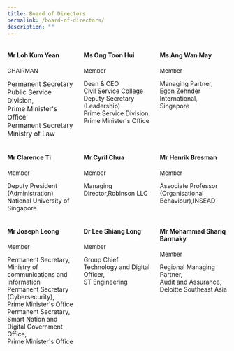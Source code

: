 ```yaml
---
title: Board of Directors
permalink: /board-of-directors/
description: ""
---
```

<style>
.grid-container{
	display: grid;
	grid-template-columns: 1fr 1fr 1fr;
	grid-gap: 20px;
	
	}
	
	.BOD-float-child{
	

	}
	
	.role{
		font-size: 13px;
	}
	.TheTitles{
	 font-size: 15px;
	}

</style>
<div class="grid-container">
	<div class="BOD-float-child"><h4>Mr Loh Kum Yean</h4>
		<p class="role">CHAIRMAN</p>
		
<div class="TheTitles">Permanent Secretary</div>
<div class="TheTitles">Public Service Division,</div> 
<div class="TheTitles">Prime Minister's Office</div>
<div class="TheTitles">Permanent Secretary</div>  
<div class="TheTitles">Ministry of Law</div>		
		
</div>
<div class="BOD-float-child">
	<h4>Ms Ong Toon Hui</h4>
	<p class="role">Member</p>
	<div class="TheTitle">Dean &amp; CEO</div>
	<div class="TheTitle">Civil Service College</div>
	<div class="TheTitle">Deputy Secretary (Leadership)</div>
	<div class="TheTitle">Prime Service Division,</div>
	<div class="TheTitle">Prime Minister's Office</div>
</div>
<div class="BOD-float-child">
	<h4>Ms Ang Wan May</h4>
	<p class="role">Member</p>
	<div class="TheTitle">Managing Partner,</div>
	<div class="TheTitle">Egon Zehnder International, Singapore</div>
</div>
</div>
<br>
<div class="grid-container">
<div class="BOD-float-child">
	<h4>Mr Clarence Ti</h4>
	<p class="role">Member</p>
	<div class="TheTitle">Deputy President (Administration)</div>
	<div class="TheTitle">National University of Singapore</div>
</div>
	<div class="BOD-float-child"><h4>Mr Cyril Chua</h4>
		<p class="role">Member</p>
		<div class="TheTitle">Managing Director,Robinson LLC</div>
	
</div>
	<div class="BOD-float-child"><h4>Mr Henrik Bresman</h4>
		<p class="role">Member</p>
		<div class="TheTitle">Associate Professor (Organisational Behaviour),INSEAD</div>
</div>
</div>
<br>
<div class="grid-container">
	<div class="BOD-float-child"><h4>Mr Joseph Leong</h4><p class="role">Member</p>
		<div class="TheTitle">Permanent Secretary,</div>
		<div class="TheTitle">Ministry of communications and Information</div>	
		<div class="TheTitle">Permanent Secretary (Cybersecurity),</div>	
		<div class="TheTitle">Prime Minister's Office</div>	
		<div class="TheTitle">Permanent Secretary,</div>
		<div class="TheTitle">Smart Nation and Digital Government Office,</div>
		<div class="TheTitle">Prime Minister's Office</div>
 </div>
	<div class="BOD-float-child"><h4>Dr Lee Shiang Long</h4>
		<p class="role">Member</p>
		<div class="TheTitle">Group Chief Technology and Digital Officer,</div>
		<div class="TheTitle">ST Engineering</div>

</div>
	<div class="BOD-float-child"><h4>Mr Mohammad Shariq Barmaky</h4><p class="role">Member</p>
		<div class="TheTitle">Regional Managing Partner,</div>
		<div class="TheTitle">Audit and Assurance,</div>
		<div class="TheTitle">Deloitte Southeast Asia</div>
	
</div>
</div>
<br>
<div class="grid-container">

</div>
<br>
<div class="grid-container">
</div>
<br>
<div class="grid-container"></div>




